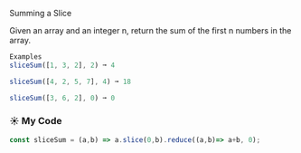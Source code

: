 Summing a Slice

Given an array and an integer n, return the sum of the first n numbers in the array.
```js
Examples
sliceSum([1, 3, 2], 2) ➞ 4

sliceSum([4, 2, 5, 7], 4) ➞ 18

sliceSum([3, 6, 2], 0) ➞ 0
```
### :sunny: My Code
```js
const sliceSum = (a,b) => a.slice(0,b).reduce((a,b)=> a+b, 0);
```
